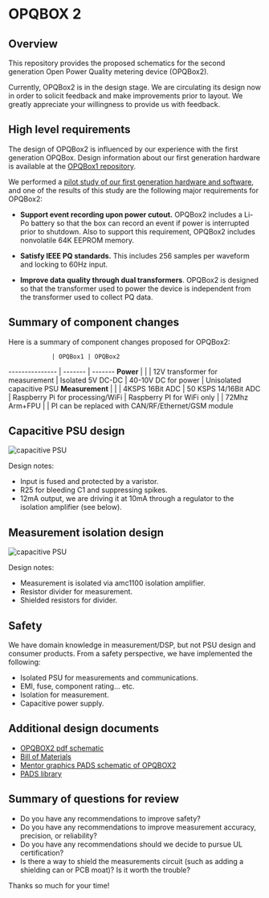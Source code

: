 OPQBOX 2
========

Overview
--------

This repository provides the proposed schematics for the second generation Open Power Quality metering device (OPQBox2). 

Currently, OPQBox2 is in the design stage.  We are circulating its design now in order to solicit feedback and make improvements prior to layout. We greatly appreciate your willingness to provide us with feedback.

High level requirements
-----------------------

The design of OPQBox2 is influenced by our experience with the first generation OPQBox.  Design information about our first generation hardware is available at the [OPQBox1 repository](https://github.com/openpowerquality/opqbox1). 

We performed a [pilot study of our first generation hardware and software](http://openpowerquality.org/technology/g1-pilot-study.html), and one of the results of this study are the following major requirements for OPQBox2:

  * **Support event recording upon power cutout.** OPQBox2 includes a Li-Po battery so that the box can record an event if power is interrupted prior to shutdown. Also to support this requirement, OPQBox2 includes nonvolatile 64K EEPROM memory.
  
  * **Satisfy IEEE PQ standards.**  This includes 256 samples per waveform and locking to 60Hz input.
  
  * **Improve data quality through dual transformers**. OPQBox2 is designed so that the transformer used to power the device is independent from the transformer used to collect PQ data.
  
Summary of component changes
----------------------------

Here is a summary of component changes proposed for OPQBox2:

 
                | OPQBox1 | OPQBox2
--------------- | ------- | -------
**Power**       |         | 
                | 12V transformer for measurement | Isolated 5V DC-DC
                | 40-10V DC for power | Unisolated capacitive PSU
**Measurement** |         |
                | 4KSPS 16Bit ADC | 50 KSPS 14/16Bit ADC
                | Raspberry Pi for processing/WiFi | Raspberry PI for WiFi only
                |         | 72Mhz Arm+FPU
                |         | PI can be replaced with CAN/RF/Ethernet/GSM module
      
  
Capacitive PSU design
---------------------

![capacitive PSU](https://raw.githubusercontent.com/openpowerquality/opqbox2/master/images/capacitive-psu.png)

Design notes:

  * Input is fused and protected by a varistor. 
  * R25 for bleeding C1 and suppressing spikes.
  * 12mA output, we are driving it at 10mA through a regulator to the isolation amplifier (see below).

Measurement isolation design
----------------------------

![capacitive PSU](https://raw.githubusercontent.com/openpowerquality/opqbox2/master/images/measurement-isolation.png)

Design notes:

  * Measurement is isolated via amc1100 isolation amplifier.
  * Resistor divider for measurement.
  * Shielded resistors for divider.

Safety
------

We have domain knowledge in measurement/DSP, but not PSU design and consumer products. From a safety perspective, we have implemented the following:

  * Isolated PSU for measurements and communications.
  * EMI, fuse, component rating... etc.
  * Isolation for measurement.
  * Capacitive power supply.

Additional design documents
---------------------------

 
  * [OPQBOX2 pdf schematic](https://github.com/openpowerquality/opqbox2/blob/master/Schematics/opq2.pdf)
  * [Bill of Materials](https://raw.githubusercontent.com/openpowerquality/opqbox2/master/Schematics/BOM.txt)
  * [Mentor graphics PADS schematic of OPQBOX2](https://github.com/openpowerquality/opqbox2/blob/master/Schematics/opq2.sch)
  * [PADS library](https://github.com/openpowerquality/opqbox2/tree/master/Schematics/Library)
  


Summary of questions for review
-------------------------------

  * Do you have any recommendations to improve safety?
  * Do you have any recommendations to improve measurement accuracy, precision, or reliability?
  * Do you have any recommendations should we decide to pursue UL certification?
  * Is there a way to shield the measurements circuit (such as adding a shielding can or PCB moat)? Is it worth the trouble?
  
Thanks so much for your time!